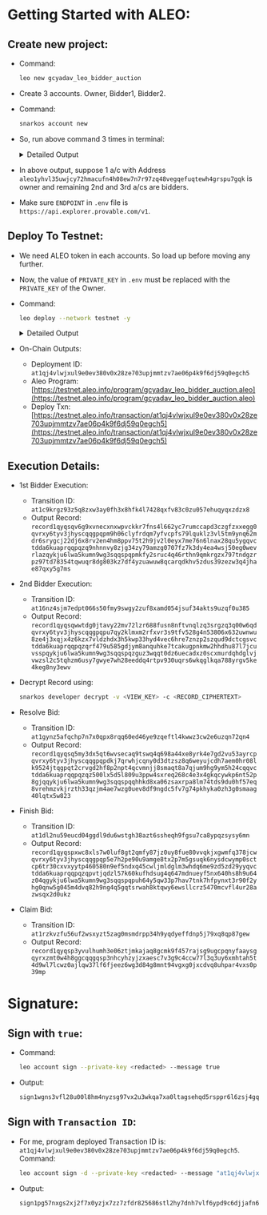 # Getting Started with ALEO:

## Create new project:
- Command:
    ```sh
    leo new gcyadav_leo_bidder_auction
    ```

- Create 3 accounts. Owner, Bidder1, Bidder2.
- Command:
    ```sh
    snarkos account new
    ```
- So, run above command 3 times in terminal:
    <details><summary> Detailed Output </summary><blockquote>

    ~~~
    $ snarkos account new

    Private Key  <redacted>
        View Key  <redacted>
        Address  aleo1yhvl35uwjcy72hmacufn4h08ew7n7r97zq48vegqefuqtewh4grspu7gqk

    $ snarkos account new

    Private Key  <redacted>
        View Key  <redacted>
        Address  aleo1cj9vcgknthw6dzs042ys9gxcr3ar095h80j7k37w7zxq69ycpsgqjencwa

    $ snarkos account new

    Private Key  <redacted>
        View Key  <redacted>
        Address  aleo1m8mr8yq0nnfssfgyvcx48g7vdahprxc9rt5gt66e0dksvg7ktvxsr7euyq
    ~~~
    
    </blockquote></details>

- In above output, suppose 1 a/c with Address `aleo1yhvl35uwjcy72hmacufn4h08ew7n7r97zq48vegqefuqtewh4grspu7gqk` is owner and remaining 2nd and 3rd a/cs are bidders. 
- Make sure `ENDPOINT` in `.env` file is `https://api.explorer.provable.com/v1`.
     
## Deploy To Testnet:
- We need ALEO token in each accounts. So load up before moving any further.
- Now, the value of `PRIVATE_KEY` in `.env` must be replaced with the `PRIVATE_KEY` of the Owner.
- Command:
    ```sh
    leo deploy --network testnet -y
    ```
    <details><summary> Detailed Output </summary><blockquote>

    ~~~
       Leo ✅ Compiled 'gcyadav_leo_bidder_auction.aleo' into Aleo instructions
        📦 Creating deployment transaction for 'gcyadav_leo_bidder_auction.aleo'...


        Base deployment cost for 'gcyadav_leo_bidder_auction.aleo' is 14.47925 credits.

        +---------------------------------+----------------+
        | gcyadav_leo_bidder_auction.aleo | Cost (credits) |
        +---------------------------------+----------------+
        | Transaction Storage             | 3.638000       |
        +---------------------------------+----------------+
        | Program Synthesis               | 9.841250       |
        +---------------------------------+----------------+
        | Namespace                       | 1.000000       |
        +---------------------------------+----------------+
        | Priority Fee                    | 0.000000       |
        +---------------------------------+----------------+
        | Total                           | 14.479250      |
        +---------------------------------+----------------+

        Your current public balance is 16.1287 credits.

        ✅ Created deployment transaction for 'gcyadav_leo_bidder_auction.aleo'

        Broadcasting transaction to https://api.explorer.provable.com/v1/testnet/transaction/broadcast...

        ⌛ Deployment at1qj4vlwjxul9e0ev380v0x28ze703upjmmtzv7ae06p4k9f6dj59q0egch5 ('gcyadav_leo_bidder_auction.aleo') has been broadcast to https://api.explorer.provable.com/v1/testnet/transaction/broadcast.

    ~~~

    </blockquote></details>


- On-Chain Outputs: 
    - Deployment ID: `at1qj4vlwjxul9e0ev380v0x28ze703upjmmtzv7ae06p4k9f6dj59q0egch5`
    - Aleo Program: [https://testnet.aleo.info/program/gcyadav_leo_bidder_auction.aleo](https://testnet.aleo.info/program/gcyadav_leo_bidder_auction.aleo)
    - Deploy Txn: [https://testnet.aleo.info/transaction/at1qj4vlwjxul9e0ev380v0x28ze703upjmmtzv7ae06p4k9f6dj59q0egch5](https://testnet.aleo.info/transaction/at1qj4vlwjxul9e0ev380v0x28ze703upjmmtzv7ae06p4k9f6dj59q0egch5) 


## Execution Details:
- 1st Bidder Execution:
    - Transition ID: `at1c9krgz93z5q8zxw3ay0fh3x8hfk4l7428qxfv83c0zu057ehuqyqxzdzx8`
    - Output Record: `record1qyqsqv6g9xvnecxnxwpvckkr7fns4l662yc7rumccapd3czgfzxxegg0qvrxy6tyv3jhyscqqgpqpm9h06clyfrdqm7yfvcpfs79lquklz3vl5tm9ynq62mdr6srygcj22dj6x8rv2en4hm8ppv75t2h9jv2l0eyx7me76n6lnax28qu5ygqvctdda6kuaprqqpqzq9nhnnvy8zjg34zy79amzg0707fz7k3dy4ea4wsj50eg0wevrlazqykju6lwa5kumn9wg3sqqspqpmkfy2sruc4q46rthn9qmkrgzx797tndgzrpz97td78354tqwuqr8dg803kz7df4yzuawuw8qcarqdkhv5zdus39zezw3q4jhae87qxy5g7ms`

- 2nd Bidder Execution:
    - Transition ID: `at16nz4sjm7edpt066s50fmy9swgy2zuf8xamd054jsuf34akts9uzqf0u385`
    - Output Record: `record1qyqsqwwtdg0jtavy22mv72lzr688fusn8nftvnqlzq3srgzq3q00w6qdqvrxy6tyv3jhyscqqgpqpu7qy2klmxm2rfxvr3s9tfv528g4n53806x632uwnwu8ze4j3xqjx4z6kzx7vldzhdx3h5kwp33hyd4vec6hre7znzp2szqud9dctcgsvctdda6kuaprqqpqzqrf479u585gdjym8anquhke7tcakugpnkmw2hhdhu87l7jcuvsspqykju6lwa5kumn9wg3sqqspqzguz3wqqt0dz6uecadxz0scxmurdqhdglvjvwzsl2c5tqhzm6usy7gwye7wh28eeddq4rtpv930uqrs6wkqglkqa788yrgv5ke4keg8ny3ewv`

- Decrypt Record using:
    ```sh
    snarkos developer decrypt -v <VIEW_KEY> -c <RECORD_CIPHERTEXT>
    ```

- Resolve Bid:
    - Transition ID: `at1gynz5afqchp7n7x0qpx8rqq60ed46ye9zqeftl4kwwz3cw2e6uzqn72qn4`
    - Output Record: `record1qyqsq5my3dx5qt6wvsecaq9tswq4q698a44xe8yrk4e7gd2vu53ayrcpqvrxy6tyv3jhyscqqgpqpdkj7qrwhjcqny0d3dtzsz8q6weyujcdh7aem0hr08lk9524jtqgpqt2crvgd2hf8p2npt4qcvmnjj8smaqt8a7qjum9hg9ym5h24cqqvctdda6kuaprqqpqzqz500lx5d5l809u3ppw4sxreq268c4e3x4gkqcywkp6nt52p8gjqqykju6lwa5kumn9wg3sqqspqqhhkd8xa06zsaxrpa8lm74tds9du0hf57eq8vrehmzvkjrzth33qzjm4ae7wzg0uev8df9ngdc5fv7g74pkhyka0zh3g0smaag40lqtx5w823`

- Finish Bid:
    - Transition ID: `at1dl2nu59eucd04ggdl9du6wstgh38azt6ssheqh9fgsu7ca8ypqzsysy6mn`
    - Output Record: `record1qyqspxwc8xls7w0luf8gt2qmfy87jz0uy8fue80vvqkjxgwmfq378jcwqvrxy6tyv3jhyscqqgpqp5e7h2pe90u9amge8tx2p7m5gsuqk6nysdcwymp0sctcp6tr30cxvxyytp460580n9ef5ndxq45cwljmldglm3whdq6me9zd5zd29yyqvctdda6kuaprqqpqzqpvtjqdzl57k60kufhdsug4q647mdnueyf5nx640hs8h9u64z04qgykju6lwa5kumn9wg3sqqspqpuh64y5qw33p7hav7tnk7hfpynxt3r90f2yhg0qnw5g045m4dvq82h9ng4q5gqtsrwah8ktqwy6ewsllcrz5470mcvfl4ur28azwsqx2d0ukz`

- Claim Bid:
    - Transition ID: `at1rzkvzfu56uf2wsxyzt5zag0msmdrpp34h9yqdyeffdnp5j79xq8qp87gew`
    - Output Record: `record1qyqsp3yvulhumh3e06ztjmkajaq8gcmk9f457rajsg9ugcpqnyfaaysgqyrxzmt0w4h8ggcqqgqsp3nhcyhzyjzxaesc7v3g9c4ccw77l3q3uy6xmhtah5t4d9wl7lcwz0ajlqw37lf6fjeez6wg3d84g8mnt94vgxg0jxcdvq8uhpar4vxs0p39mp`

# Signature:
## Sign with `true`:
- Command:
    ```sh
    leo account sign --private-key <redacted> --message true
    ```

- Output:
    ```sh
    sign1wgns3vfl28u00l8hm4nyzsg97vx2u3wkqa7xa0ltagsehqd5rsppr6l6zsj4gqvczkspy49vv680vxwcs6a298krdp3g4ecu7qvxzprlc397gmr5mrjksfmaqwadgrxa2my23un2zj2ad2yvlh8f97a9qpmh7z2ycgkfzyf9smlq7kafv7wg8pqavp59fmxzqe2hrct9w0kqvcydynf
    ```

## Sign with `Transaction ID`:
- For me, program deployed Transaction ID is: `at1qj4vlwjxul9e0ev380v0x28ze703upjmmtzv7ae06p4k9f6dj59q0egch5`. Command:
    ```sh
    leo account sign -d --private-key <redacted> --message "at1qj4vlwjxul9e0ev380v0x28ze703upjmmtzv7ae06p4k9f6dj59q0egch5" --raw
    ```
- Output:
    ```sh
    sign1pg57nxgs2xj2f7x0yzjx7zz7zfdr825686stl2hy7dnh7vlf6ypd9c6djjafn6an4j8jdgfrgpsavr8dqn2qrzc9pghqu9zqqhu4jqtlc397gmr5mrjksfmaqwadgrxa2my23un2zj2ad2yvlh8f97a9qpmh7z2ycgkfzyf9smlq7kafv7wg8pqavp59fmxzqe2hrct9w0kqveluj5k
    ```